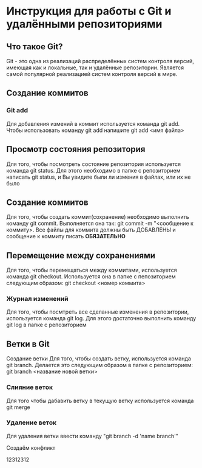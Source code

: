 # Инструкция для работы с Git и удалёнными репозиториями

## Что такое Git?

Git - это одна из реализаций распределённых систем контроля версий, имеющая как и локальные, так и удалённые репозитории. Является самой популярной реализацией систем контроля версий в мире.
## **Создание коммитов**
### Git add

Для добавления измений в коммит используется команда git add. Чтобы использовать команду git add напишите git add <имя файла>
## **Просмотр состояния репозитория**

Для того, чтобы посмотреть состояние репозитория используется команда git status. Для этого необходимо в папке с репозиторием написать git status, и Вы увидите были ли измения в файлах, или их не было
## **Создание коммитов**
Для того, чтобы создать коммит(сохранение) необходимо выполнить команду git commit. Выполняется она так: git commit -m "<сообщение к коммиту>. Все файлы для коммита должны быть ДОБАВЛЕНЫ и сообщение к коммиту писать **ОБЯЗАТЕЛЬНО**

## **Перемещение между сохранениями**


Для того, чтобы перемещаться между коммитами, используется команда git checkout. Используется она в папке с пепозиторием следующим образом: git checkout <номер коммита>
### **Журнал изменений**

Для того, чтобы посмтреть все сделанные изменения в репозитории, используется команда git log. Для этого достаточно выполнить команду git log в папке с репозиторием

## **Ветки в Git**
Создание ветки
Для того, чтобы создать ветку, используется команда git branch. Делается это следующим образом в папке с репозиторием: git branch <название новой ветки>

### **Слияние веток**
Для того чтобы дабавить ветку в текущую ветку используется команда git merge
### **Удаление веток**
Для удаления ветки ввести команду "git branch -d 'name branch'"


Создаём конфликт


12312312